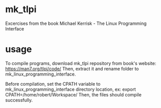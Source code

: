 # mk_tlpi
Excercises from the book Michael Kerrisk - The Linux Programming Interface

# usage
To compile programs, download mk_tlpi repository from book's website: https://man7.org/tlpi/code/
Then, extract it and rename folder to mk_linux_programming_interface.

Before compilation, set the CPATH variable to mk_linux_programming_interface directory location, ex:
export CPATH=/home/robert/Workspace/
Then, the files should compile successfully.
